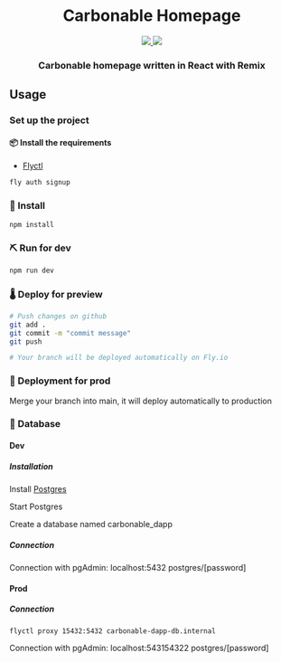 <div align="center">
  <h1 align="center">Carbonable Homepage</h1>
  <p align="center">
    <a href="https://discord.gg/zUy9UvB7cd">
        <img src="https://img.shields.io/badge/Discord-6666FF?style=for-the-badge&logo=discord&logoColor=white">
    </a>
    <a href="https://twitter.com/intent/follow?screen_name=Carbonable_io">
        <img src="https://img.shields.io/badge/Twitter-1DA1F2?style=for-the-badge&logo=twitter&logoColor=white">
    </a>       
  </p>
  <h3 align="center">Carbonable homepage written in React with Remix</h3>
</div>

## Usage

### Set up the project

#### 📦 Install the requirements

- [Flyctl](https://fly.io/docs/hands-on/install-flyctl/)

```bash
fly auth signup
```

### 🎉 Install

```bash
npm install
```

### ⛏️ Run for dev

```bash
npm run dev
```

### 🌡️ Deploy for preview

```bash
# Push changes on github
git add .
git commit -m "commit message"
git push

# Your branch will be deployed automatically on Fly.io
```

### 🚀 Deployment for prod

Merge your branch into main, it will deploy automatically to production

### 💾 Database

#### Dev

##### Installation
Install [Postgres](https://www.postgresql.org/download/)

Start Postgres

Create a database named carbonable_dapp

##### Connection

Connection with pgAdmin: localhost:5432 postgres/[password]

#### Prod

##### Connection

```bash
flyctl proxy 15432:5432 carbonable-dapp-db.internal
```

Connection with pgAdmin: localhost:543154322 postgres/[password]


